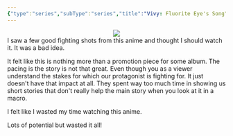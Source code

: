```yaml
---
{"type":"series","subType":"series","title":"Vivy: Fluorite Eye's Song","englishTitle":"Vivy -Fluorite Eye's Song-","year":2021,"dataSource":"MALAPI","url":"https://myanimelist.net/anime/46095/Vivy__Fluorite_Eyes_Song","id":46095,"genres":["Action","Sci-Fi","Suspense"],"studios":["Wit Studio"],"episodes":13,"duration":"24 min per ep","onlineRating":8.41,"actors":null,"image":"https://cdn.myanimelist.net/images/anime/1637/115052.jpg","released":true,"streamingServices":["Crunchyroll","Funimation","Netflix","Aniplus Asia","Bahamut Anime Crazy","Wakanim"],"airing":false,"airedFrom":"03/04/2021","airedTo":"19/06/2021","watched":false,"lastWatched":"","personalRating":0,"tags":["mediaDB/tv/series"],"dg-publish":true,"permalink":"/media-db/series/vivy-fluorite-eye-s-song-2021/","dgPassFrontmatter":true,"noteIcon":"1","created":"2023-11-14T21:08:36.358+05:30","updated":"2023-12-10T09:55:05.287+05:30"}
---
```


<center><img src="https://cdn.myanimelist.net/images/anime/1637/115052.jpg"></center>
I saw a few good fighting shots from this anime and thought I should watch it. It was a bad idea.

It felt like this is nothing more than a promotion piece for some album. The pacing is the story is not that great. Even though you as a viewer understand the stakes for which our protagonist is fighting for. It just doesn't have that impact at all. They spent way too much time in showing us short stories that don't really help the main story when you look at it in a macro.

I felt like I wasted my time watching this anime.

Lots of potential but wasted it all!